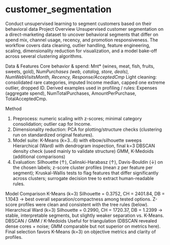 # customer_segmentation
Conduct unsupervised learning to segment customers based on their behavioral data
Project Overview
Unsupervised customer segmentation on a direct-marketing dataset to uncover behavioral segments that differ on spend mix, channel usage, recency, and promotion responsiveness. The workflow covers data cleaning, outlier handling, feature engineering, scaling, dimensionality reduction for visualization, and a model bake-off across several clustering algorithms. 

Data & Features 
Core behavior & spend: Mnt* (wines, meat, fish, fruits, sweets, gold), Num*Purchases (web, catalog, store, deals), NumWebVisitsMonth, Recency, Response/AcceptedCmp*
Light cleaning: consolidated rare categories, imputed Income median, capped one extreme outlier, dropped ID.
Derived examples used in profiling / rules: Expenses (aggregate spend), NumTotalPurchases, AmountPerPurchase, TotalAcceptedCmp.

Method
1. Preprocess: numeric scaling with z-scores; minimal category consolidation; outlier cap for Income.
2. Dimensionality reduction: PCA for plotting/structure checks (clustering run on standardized original features).
3. Model suite:
K-Means (k=3…6) with elbow/silhouette sweeps
Hierarchical (Ward) with dendrogram inspection, final k=3
DBSCAN density check (used mainly to validate structure)
GMM, K-Medoids (additional comparisons)
4. Evaluation: Silhouette (↑), Calinski-Harabasz (↑), Davis-Bouldin (↓) on the chosen labels; z-score cluster profiles (mean z per feature per segment); Kruskal-Wallis tests to flag features that differ significantly across clusters; surrogate decision tree to extract human-readable rules.

Model Comparison 
K-Means (k=3)
Silhouette = 0.3752, CH = 2401.84, DB = 1.1043 → best overall separation/compactness among tested options.
Z-score profiles were clean and consistent with the tree rules (below).
Hierarchical Ward (k=3)
Silhouette = 0.2990, CH = 1720.37, DB = 1.2399 → stable, interpretable segments, but slightly weaker separation vs. K-Means.
DBSCAN / GMM / K-Medoids
Useful for triangulation (DBSCAN revealed dense cores + noise; GMM comparable but not superior on metrics here). Final selection favors K-Means (k=3) on objective metrics and clarity of profiles.
